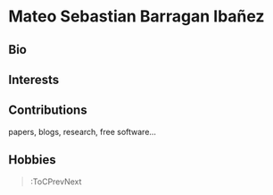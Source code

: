 # Mateo Sebastian Barragan Ibañez

## Bio

## Interests

## Contributions

papers, blogs, research, free software...

## Hobbies

> :ToCPrevNext